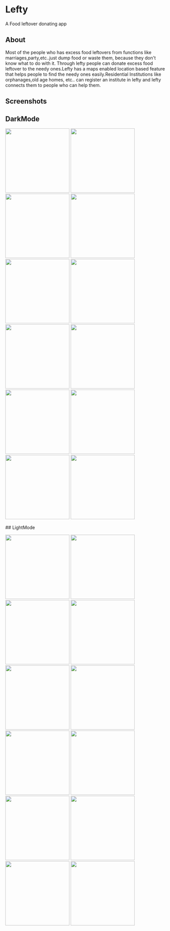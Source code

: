 # Lefty

A Food leftover donating app

## About

Most of the people who has excess food leftovers from functions like marriages,party,etc..just dump food or waste them, because they don't know what to do with it. Through lefty people can donate
excess food leftover to the needy ones.Lefty has a maps enabled location based feature that helps people to find the needy ones easily.Residential Institutions like orphanages,old age homes,
etc.. can register an institute in lefty and lefty connects them to people who can help them.

## Screenshots

## DarkMode
<p float="left">
  <img src="assets/Screenshots/1.jpg" width="200" />
  <img src="assets/Screenshots/2.jpg" width="200" />
  <img src="assets/Screenshots/3.jpg" width="200" />
  <img src="assets/Screenshots/4.jpg" width="200" />
  <img src="assets/Screenshots/5.jpg" width="200" />
  <img src="assets/Screenshots/6.jpg" width="200" />
  <img src="assets/Screenshots/7.jpg" width="200" />
  <img src="assets/Screenshots/8.jpg" width="200" />
  <img src="assets/Screenshots/9.jpg" width="200" />
  <img src="assets/Screenshots/10.jpg" width="200" />
  <img src="assets/Screenshots/11.jpg" width="200" />
  <img src="assets/Screenshots/12.jpg" width="200" />
</p>
## LightMode
<p float="left">
  <img src="assets/Screenshots/13.jpg" width="200" />
  <img src="assets/Screenshots/14.jpg" width="200" />
  <img src="assets/Screenshots/15.jpg" width="200" />
  <img src="assets/Screenshots/16.jpg" width="200" />
  <img src="assets/Screenshots/17.jpg" width="200" />
  <img src="assets/Screenshots/18.jpg" width="200" />
  <img src="assets/Screenshots/19.jpg" width="200" />
  <img src="assets/Screenshots/20.jpg" width="200" />
  <img src="assets/Screenshots/21.jpg" width="200" />
  <img src="assets/Screenshots/22.jpg" width="200" />
  <img src="assets/Screenshots/23.jpg" width="200" />
  <img src="assets/Screenshots/24.jpg" width="200" />
</p>

